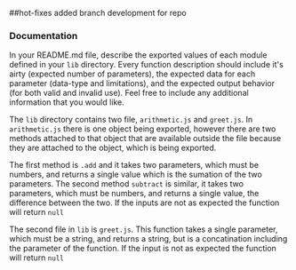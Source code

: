 ##hot-fixes
added branch  development for repo
### Documentation
In your README.md file, describe the exported values of each module defined in your `lib` directory. Every function description should include it's airty (expected number of parameters), the expected data for each parameter (data-type and limitations), and the expected output behavior (for both valid and invalid use). Feel free to include any additional information that you would like.

The `lib` directory contains two file, `arithmetic.js` and `greet.js`. In `arithmetic.js` there is one object being exported, however there are two methods attached to that object that are available outside the file because they are attached to the object, which is being exported. 

The first method is `.add` and it takes two parameters, which must be numbers, and returns a single value which is the sumation of the two parameters. The second method `subtract` is similar, it takes two parameters, which must be numbers, and returns a single value, the difference between the two. If the inputs are not as expected the function will return `null`

The second file in `lib` is `greet.js`. This function takes a single parameter, which must be a string, and returns a string, but is a concatination including the parameter of the function. If the input is not as expected the function will return `null`